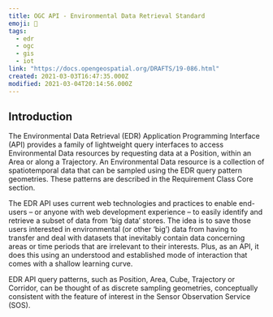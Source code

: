 ```yaml
---
title: OGC API - Environmental Data Retrieval Standard
emoji: 📝
tags:
  - edr
  - ogc
  - gis
  - iot
link: "https://docs.opengeospatial.org/DRAFTS/19-086.html"
created: 2021-03-03T16:47:35.000Z
modified: 2021-03-04T20:14:56.000Z
---
```


## Introduction

The Environmental Data Retrieval (EDR) Application Programming Interface (API) provides a family of lightweight query interfaces to access Environmental Data resources by requesting data at a Position, within an Area or along a Trajectory. An Environmental Data resource is a collection of spatiotemporal data that can be sampled using the EDR query pattern geometries. These patterns are described in the Requirement Class Core section.

The EDR API uses current web technologies and practices to enable end-users – or anyone with web development experience – to easily identify and retrieve a subset of data from ‘big data’ stores. The idea is to save those users interested in environmental (or other ‘big’) data from having to transfer and deal with datasets that inevitably contain data concerning areas or time periods that are irrelevant to their interests. Plus, as an API, it does this using an understood and established mode of interaction that comes with a shallow learning curve.

EDR API query patterns, such as Position, Area, Cube, Trajectory or Corridor, can be thought of as discrete sampling geometries, conceptually consistent with the feature of interest in the Sensor Observation Service (SOS).

